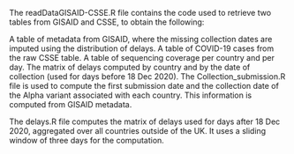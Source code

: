 
The readDataGISAID-CSSE.R file contains the code used to retrieve two tables from GISAID and CSSE, to obtain the following:

A table of metadata from GISAID, where the missing collection dates are imputed using the distribution of delays.
A table of COVID-19 cases from the raw CSSE table.
A table of sequencing coverage per country and per day.
The matrix of delays computed by country and by the date of collection (used for days before 18 Dec 2020).
The Collection_submission.R file is used to compute the first submission date and the collection date of the Alpha variant associated with each country. This information is computed from GISAID metadata.

The delays.R file computes the matrix of delays used for days after 18 Dec 2020, aggregated over all countries outside of the UK. It uses a sliding window of three days for the computation.
